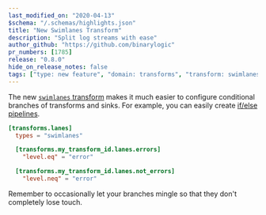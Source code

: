 ```yaml
---
last_modified_on: "2020-04-13"
$schema: "/.schemas/highlights.json"
title: "New Swimlanes Transform"
description: "Split log streams with ease"
author_github: "https://github.com/binarylogic"
pr_numbers: [1785]
release: "0.8.0"
hide_on_release_notes: false
tags: ["type: new feature", "domain: transforms", "transform: swimlanes"]
---
```


The new [`swimlanes` transform][docs.transforms.swimlanes] makes it much easier
to configure conditional branches of transforms and sinks. For example, you can
easily create [if/else pipelines][docs.transforms.swimlanes#examples].

```toml title="vector.toml"
[transforms.lanes]
  types = "swimlanes"

  [transforms.my_transform_id.lanes.errors]
    "level.eq" = "error"

  [transforms.my_transform_id.lanes.not_errors]
    "level.neq" = "error"
```

Remember to occasionally let your branches mingle so that they don't completely
lose touch.

[docs.transforms.swimlanes#examples]: /docs/reference/transforms/swimlanes/#examples
[docs.transforms.swimlanes]: /docs/reference/transforms/swimlanes/
